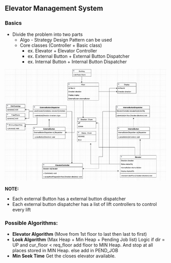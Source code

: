 Elevator Management System
-
### Basics

- Divide the problem into two parts
  - Algo - Strategy Design Pattern can be used
  - Core classes (Controller + Basic class)
    - ex. Elevator + Elevator Controller
    - ex. External Button + External Button Dispatcher
    - ex. Internal Button + Internal Button Dispatcher


![img_5.png](../../Assets/Elevator.png)

**NOTE:**
- Each external Button has a external button dispatcher
- Each external button dispatcher has a list of lift controllers to control every lift

### Possible Algorithms:
- **Elevator Algorithm** (Move from 1st floor to last then last to first)
- **Look Algorithm** (Max Heap + Min Heap + Pending Job list)
Logic if dir = UP and cur_floor < req_floor add floor to MIN Heap.
And stop at all places stored in MIN Heap.
else add in PEND_JOB
- **Min Seek Time** Get the closes elevator available.